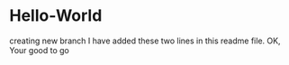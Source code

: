 # Hello-World
creating new branch
I have added these two lines in this readme file.
OK, Your good to go
